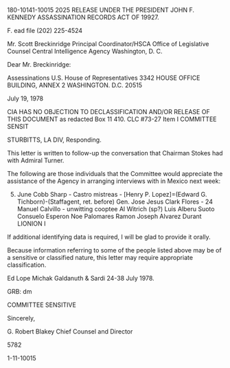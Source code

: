 180-10141-10015 2025 RELEASE UNDER THE PRESIDENT JOHN F. KENNEDY ASSASSINATION RECORDS ACT OF 19927.

F. ead file
(202) 225-4524

Mr. Scott Breckinridge
Principal Coordinator/HSCA
Office of Legislative Counsel
Central Intelligence Agency
Washington, D. C.

Dear Mr. Breckinridge:

Assessinations
U.S. House of Representatives
3342 HOUSE OFFICE BUILDING, ANNEX 2
WASHINGTON. D.C. 20515

July 19, 1978

CIA HAS NO OBJECTION TO
DECLASSIFICATION AND/OR
RELEASE OF THIS DOCUMENT
as redacted
Box 11
410.
CLC #73-27
Item I
COMMITTEE SENSIT

STURBITTS, LA DIV,
Responding.

This letter is written to follow-up the conversation
that Chairman Stokes had with Admiral Turner.

The following are those individuals that the Committee
would appreciate the assistance of the Agency in arranging
interviews with in Mexico next week:

05. June Cobb Sharp - Castro mistreas -
[Henry P. Lopez]=(Edward G. Tichborn)-(Staffagent, ret. before)
Gen. Jose Jesus Clark Flores - 24
Manuel Calvillo - unwitting cooptee
Al Witrich (sp?)
Luis Alberu Suoto
Consuelo Esperon
Noe Palomares
Ramon Joseph Alvarez Durant
LIONION I

If additional identifying data is required, I will be
glad to provide it orally.

Because information referring to some of the people
listed above may be of a sensitive or classified nature, this
letter may require appropriate classification.

Ed Lope Michak Galdanuth
& Sardi 24-38 July 1978.

GRB: dm

COMMITTEE SENSITIVE

Sincerely,

G. Robert Blakey
Chief Counsel and Director

5782

1-11-10015
